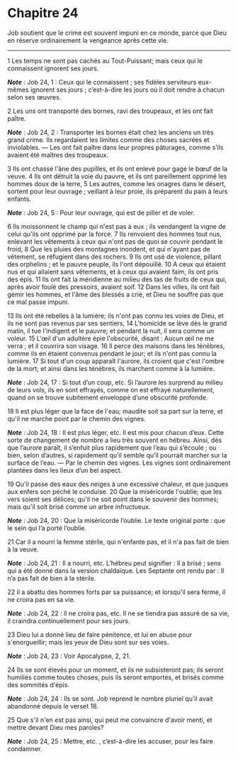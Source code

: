# Chapitre 24

Job soutient que le crime est souvent impuni en ce monde, parce que Dieu en réserve ordinairement la vengeance après cette vie.

***

1 Les temps ne sont pas cachés au Tout-Puissant; mais ceux qui le connaissent ignorent ses jours.

***Note*** :  Job 24, 1 : Ceux qui le connaissent ; ses fidèles serviteurs eux-mêmes ignorent ses jours ; c’est-à-dire les jours où il doit rendre à chacun selon ses œuvres.


2 Les uns ont transporté des bornes, ravi des troupeaux, et les ont fait paître.

***Note*** :  Job 24, 2 : Transporter les bornes était chez les anciens un très grand crime. Ils regardaient les limites comme des choses sacrées et inviolables. ― Les ont fait paître dans leur propres pâturages, comme s’ils avaient été maîtres des troupeaux.

3 Ils ont chassé l'âne des pupilles, et ils ont enlevé pour gage le bœuf de la veuve. 4 Ils ont détruit la voie du pauvre, et ils ont pareillement opprimé les hommes doux de la terre, 5 Les autres, comme les onagres dans le désert, sortent pour leur ouvrage ; veillant à leur proie, ils préparent du pain à leurs enfants.

***Note*** :  Job 24, 5 : Pour leur ouvrage, qui est de piller et de voler.

6 Ils moissonnent le champ qui n'est pas à eux ; ils vendangent la vigne de celui qu'ils ont opprimé par la force. 7 Ils renvoient des hommes tout nus, enlevant les vêtements à ceux qui n'ont pas de quoi se couvrir pendant le froid, 8 Que les pluies des montagnes inondent, et qui n'ayant pas de vêtement, se réfugient dans des rochers. 9 Ils ont usé de violence, pillant des orphelins ; et le pauvre peuple, ils l'ont dépouillé. 10 A ceux qui étaient nus et qui allaient sans vêtements, et à ceux qui avaient faim, ils ont pris des épis. 11 Ils ont fait la méridienne au milieu des tas de fruits de ceux qui, après avoir foulé des pressoirs, avaient soif. 12 Dans les villes, ils ont fait gémir les hommes, et l'âme des blessés a crié, et Dieu ne souffre pas que ce mal passe impuni.


13 Ils ont été rebelles à la lumière; ils n'ont pas connu les voies de Dieu, et ils ne sont pas revenus par ses sentiers, 14 L'homicide se lève dès le grand matin, il tue l'indigent et le pauvre; et pendant la nuit, il sera comme un voleur. 15 L'œil d'un adultère épie l'obscurité, disant : Aucun œil ne me verra ; et il couvrira son visage. 16 Il perce des maisons dans les ténèbres, comme ils en étaient convenus pendant le jour; et ils n'ont pas connu la lumière. 17 Si tout d'un coup apparaît l'aurore, ils croient que c'est l'ombre de la mort; et ainsi dans les ténèbres, ils marchent comme à la lumière.

***Note*** :  Job 24, 17 : Si tout d’un coup, etc. Si l’aurore les surprend au milieu de leurs vols, ils en sont effrayés, comme on est effrayé naturellement, quand on se trouve subitement enveloppé d’une obscurité profonde.


18 Il est plus léger que la face de l'eau; maudite soit sa part sur la terre, et qu'il ne marche point par le chemin des vignes.

***Note*** :  Job 24, 18 : Il est plus léger, etc. Il est mis pour chacun d’eux. Cette sorte de changement de nombre a lieu très souvent en hébreu. Ainsi, dès que l’aurore paraît, il s’enfuit plus rapidement que l’eau qui s’écoule ; ou bien, selon d’autres, si rapidement qu’il semble qu’il pourrait marcher sur la surface de l’eau. ― Par le chemin des vignes. Les vignes sont ordinairement plantées dans les lieux d’un bel aspect.

19 Qu'il passe des eaux des neiges à une excessive chaleur, et que jusques aux enfers son péché le conduise. 20 Que la miséricorde l'oublie; que les vers soient ses délices; qu'il ne soit point dans le souvenir des hommes; mais qu'il soit brisé comme un arbre infructueux.

***Note*** :  Job 24, 20 : Que la miséricorde l’oublie. Le texte original porte : que le sein qui l’a porté l’oublie.

21 Car il a nourri la femme stérile, qui n'enfante pas, et il n'a pas fait de bien à la veuve.

***Note*** :  Job 24, 21 : Il a nourri, etc. L’hébreu peut signifier : Il a brisé ; sens qui a été donné dans la version chaldaïque. Les Septante ont rendu par : Il n’a pas fait de bien à la stérile.

22 il a abattu des hommes forts par sa puissance; et lorsqu'il sera ferme, il ne croira pas en sa vie.

***Note*** :  Job 24, 22 : Il ne croira pas, etc. Il ne se tiendra pas assuré de sa vie, il craindra continuellement pour ses jours.

23 Dieu lui a donné lieu de faire pénitence, et lui en abuse pour s'enorgueillir; mais les yeux de Dieu sont sur ses voies.

***Note*** :  Job 24, 23 : Voir Apocalypse, 2, 21.

24 Ils se sont élevés pour un moment, et ils ne subsisteront pas; ils seront humiliés comme toutes choses, puis ils seront emportés, et brisés comme des sommités d'épis.

***Note*** :  Job 24, 24 : Ils se sont. Job reprend le nombre pluriel qu’il avait abandonné depuis le verset 18.


25 Que s'il n'en est pas ainsi, qui peut me convaincre d'avoir menti, et mettre devant Dieu mes paroles?

***Note*** :  Job 24, 25 : Mettre, etc. , c’est-à-dire les accuser, pour les faire condamner.

